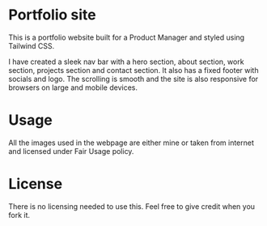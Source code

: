 # Portfolio site
This is a portfolio website built for a Product Manager and styled using Tailwind CSS.

I have created a sleek nav bar with a hero section, about section, work section, projects section and contact section. It also has a fixed footer with socials and logo. The scrolling is smooth and the site is also responsive for browsers on large and mobile devices. 

# Usage
All the images used in the webpage are either mine or taken from internet and licensed under Fair Usage policy.

# License
There is no licensing needed to use this. Feel free to give credit when you fork it.

